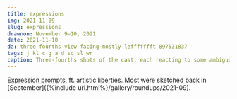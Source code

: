 ```yaml
---
title: expressions
img: 2021-11-09
slug: expressions
drawnon: November 9–10, 2021
date: 2021-11-10
da: three-fourths-view-facing-mostly-leffffffft-897531837
tags: j kl c g a d sq sl wr
caption: Three-fourths shots of the cast, each reacting to some ambiguous offscreen thing, based on the prompts linked below.
---
```

<a href="https://twitter.com/MagicalPouch/status/1245564900329443328" class="ext">Expression prompts</a>, ft. artistic liberties. Most were sketched back in [September]({%include url.html%}/gallery/roundups/2021-09).